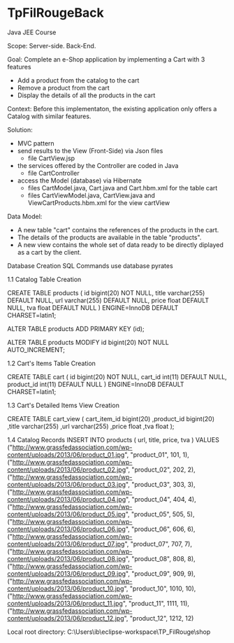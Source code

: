 # TpFilRougeBack
Java JEE Course

Scope: Server-side. Back-End.  

Goal: Complete an e-Shop application by implementing a Cart with 3 features 
- Add a product from the catalog to the cart
- Remove a product from the cart
- Display the details of all the products in the cart

Context: Before this implementaton, the existing application only offers a Catalog with similar features.

Solution: 
- MVC pattern 
- send results to the View (Front-Side) via Json files
    - file CartView.jsp
- the services offered by the Controller are coded in Java
    - file CartController
- access the Model (database) via Hibernate  
    - files CartModel.java, Cart.java and Cart.hbm.xml for the table cart
    - files CartViewModel.java, CartView.java and ViewCartProducts.hbm.xml for the view cartView

Data Model:
- A new table "cart" contains the references of the products in the cart. 
- The details of the products are available in the table "products".  
- A new view contains the whole set of data ready to be directly diplayed as a cart by the client.


Database Creation SQL Commands
use database pyrates

1.1 Catalog Table Creation

CREATE TABLE products ( id bigint(20) NOT NULL, title varchar(255) DEFAULT NULL, url varchar(255) DEFAULT NULL, price float DEFAULT NULL, tva float DEFAULT NULL ) ENGINE=InnoDB DEFAULT CHARSET=latin1;

ALTER TABLE products ADD PRIMARY KEY (id);

ALTER TABLE products MODIFY id bigint(20) NOT NULL AUTO_INCREMENT;

1.2 Cart's Items Table Creation

CREATE TABLE cart ( id bigint(20) NOT NULL, cart_id int(11) DEFAULT NULL, product_id int(11) DEFAULT NULL ) ENGINE=InnoDB DEFAULT CHARSET=latin1;

1.3 Cart's Detailed Items View Creation

CREATE TABLE cart_view ( cart_item_id bigint(20) ,product_id bigint(20) ,title varchar(255) ,url varchar(255) ,price float ,tva float );

1.4 Catalog Records INSERT INTO products ( url, title, price, tva ) VALUES ("http://www.grassfedassociation.com/wp-content/uploads/2013/06/product_01.jpg", "product_01", 101, 1), ("http://www.grassfedassociation.com/wp-content/uploads/2013/06/product_02.jpg", "product_02", 202, 2), ("http://www.grassfedassociation.com/wp-content/uploads/2013/06/product_03.jpg", "product_03", 303, 3), ("http://www.grassfedassociation.com/wp-content/uploads/2013/06/product_04.jpg", "product_04", 404, 4), ("http://www.grassfedassociation.com/wp-content/uploads/2013/06/product_05.jpg", "product_05", 505, 5), ("http://www.grassfedassociation.com/wp-content/uploads/2013/06/product_06.jpg", "product_06", 606, 6), ("http://www.grassfedassociation.com/wp-content/uploads/2013/06/product_07.jpg", "product_07", 707, 7), ("http://www.grassfedassociation.com/wp-content/uploads/2013/06/product_08.jpg", "product_08", 808, 8), ("http://www.grassfedassociation.com/wp-content/uploads/2013/06/product_09.jpg", "product_09", 909, 9), ("http://www.grassfedassociation.com/wp-content/uploads/2013/06/product_10.jpg", "product_10", 1010, 10), ("http://www.grassfedassociation.com/wp-content/uploads/2013/06/product_11.jpg", "product_11", 1111, 11), ("http://www.grassfedassociation.com/wp-content/uploads/2013/06/product_12.jpg", "product_12", 1212, 12)

Local root directory: C:\Users\ib\eclipse-workspace\TP_FilRouge\shop
